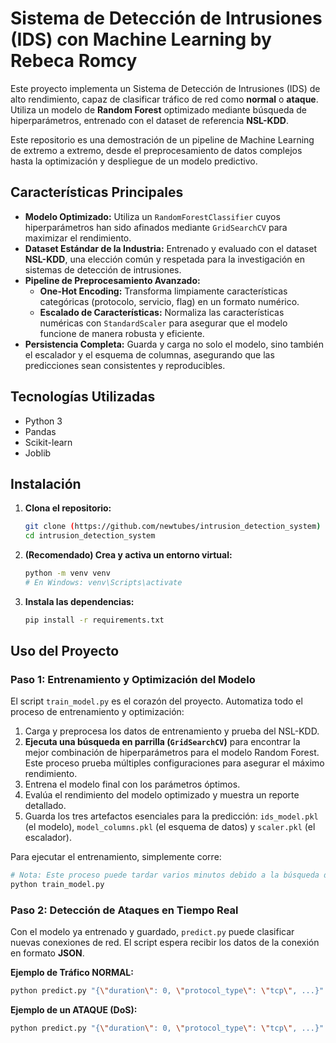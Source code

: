 # Sistema de Detección de Intrusiones (IDS) con Machine Learning by Rebeca Romcy

Este proyecto implementa un Sistema de Detección de Intrusiones (IDS) de alto rendimiento, capaz de clasificar tráfico de red como **normal** o **ataque**. Utiliza un modelo de **Random Forest** optimizado mediante búsqueda de hiperparámetros, entrenado con el dataset de referencia **NSL-KDD**.

Este repositorio es una demostración de un pipeline de Machine Learning de extremo a extremo, desde el preprocesamiento de datos complejos hasta la optimización y despliegue de un modelo predictivo.

## Características Principales

- **Modelo Optimizado:** Utiliza un `RandomForestClassifier` cuyos hiperparámetros han sido afinados mediante `GridSearchCV` para maximizar el rendimiento.
- **Dataset Estándar de la Industria:** Entrenado y evaluado con el dataset **NSL-KDD**, una elección común y respetada para la investigación en sistemas de detección de intrusiones.
- **Pipeline de Preprocesamiento Avanzado:**
    - **One-Hot Encoding:** Transforma limpiamente características categóricas (protocolo, servicio, flag) en un formato numérico.
    - **Escalado de Características:** Normaliza las características numéricas con `StandardScaler` para asegurar que el modelo funcione de manera robusta y eficiente.
- **Persistencia Completa:** Guarda y carga no solo el modelo, sino también el escalador y el esquema de columnas, asegurando que las predicciones sean consistentes y reproducibles.

## Tecnologías Utilizadas

*   Python 3
*   Pandas
*   Scikit-learn
*   Joblib

## Instalación

1.  **Clona el repositorio:**
    ```bash
    git clone (https://github.com/newtubes/intrusion_detection_system)
    cd intrusion_detection_system
    ```

2.  **(Recomendado) Crea y activa un entorno virtual:**
    ```bash
    python -m venv venv
    # En Windows: venv\Scripts\activate
    ```

3.  **Instala las dependencias:**
    ```bash
    pip install -r requirements.txt
    ```

## Uso del Proyecto

### Paso 1: Entrenamiento y Optimización del Modelo

El script `train_model.py` es el corazón del proyecto. Automatiza todo el proceso de entrenamiento y optimización:

1.  Carga y preprocesa los datos de entrenamiento y prueba del NSL-KDD.
2.  **Ejecuta una búsqueda en parrilla (`GridSearchCV`)** para encontrar la mejor combinación de hiperparámetros para el modelo Random Forest. Este proceso prueba múltiples configuraciones para asegurar el máximo rendimiento.
3.  Entrena el modelo final con los parámetros óptimos.
4.  Evalúa el rendimiento del modelo optimizado y muestra un reporte detallado.
5.  Guarda los tres artefactos esenciales para la predicción: `ids_model.pkl` (el modelo), `model_columns.pkl` (el esquema de datos) y `scaler.pkl` (el escalador).

Para ejecutar el entrenamiento, simplemente corre:
```bash
# Nota: Este proceso puede tardar varios minutos debido a la búsqueda de hiperparámetros.
python train_model.py
```

### Paso 2: Detección de Ataques en Tiempo Real

Con el modelo ya entrenado y guardado, `predict.py` puede clasificar nuevas conexiones de red. El script espera recibir los datos de la conexión en formato **JSON**.

**Ejemplo de Tráfico NORMAL:**
```bash
python predict.py "{\"duration\": 0, \"protocol_type\": \"tcp\", ...}"
```

**Ejemplo de un ATAQUE (DoS):**
```bash
python predict.py "{\"duration\": 0, \"protocol_type\": \"tcp\", ...}"
```


